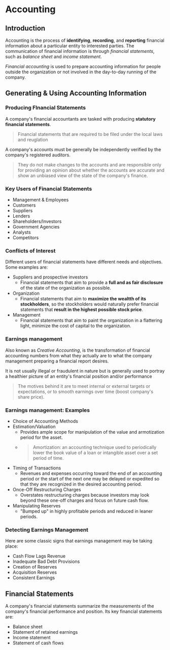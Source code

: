 # Accounting

## Introduction

Accounting is the process of **identifying**, **recording**, and **reporting** financial information about a particular entity to interested parties. The communication of financial information is through *financial statements*, such as *balance sheet* and *income statement*.

*Financial accounting* is used to prepare accounting information for people outside the organization or not involved in the day-to-day running of the company.

## Generating & Using Accounting Information
### Producing FInancial Statements

A company's financial accountants are tasked with producing **statutory financial statements**.
>Financial statements that are required to be filed under the local laws and reuglation

A company's accounts must be generally be independently verified by the company's registered auditors.
> They do not make changes to the accounts and are responsible only for providing an opinion about whether the accounts are accurate and show an unbiased view of the state of the company's finance.

### Key Users of Financial Statements

* Management & Employees
* Customers
* Suppliers
* Lenders
* Shareholders/Investors
* Government Agencies
* Analysts
* Competitors

### Conflicts of Interest

Different users of financial statements have different needs and objectives.
Some examples are:
* Suppliers and prospective investors
  * Financial statements that aim to provide a **full and as fair disclosure** of the state of the organization as possible.
* Organization
  * Financial statements that aim to **maximize the wealtth of its stockholders**, so the stockholders would naturally prefer financial statements that **result in the highest possible stock price**.
* Management
  * Financial statements that aim to paint the organization in a flattering light, minimize the cost of capital to the organization.

### Earnings management

Also known as *Creative Accounting*, is the transformation of financial accounting numbers from what they actually are to what the company management preparing a financial report desires.

It is not usually illegal or fraudulent in nature but is generally used to portray a healthier picture of an entity's financial position and/or performance
> The motives behind it are to meet internal or external targets or expectations, or to smooth earnings over time (boost company's share price).

### Earnings management: Examples
* Choice of Accounting Methods
* Estimation/Valuation
  * Provides ample scope for manipulation of the value and armotization period for the asset.
  * >Amortization: an accounting technique used to periodically lower the book value of a loan or intangible asset over a set period of time.
* Timing of Transactions
  * Revenues and expenses occurring toward the end of an accounting period or the start of the next one may be delayed or expedited so that they are recognized in the desired accounting period.
* Once-Off Restructuring Charges
  * Overstates restructuring charges because investors may look beyond these one-off charges and focus on future cash flow.
* Manipulating Reserves
  * "Bumped up" in highly profitable periods and reduced in leaner periods.

### Detecting Earnings Management
Here are some classic signs that earnings management may be taking place:
* Cash Flow Lags Revenue
* Inadequate Bad Debt Provisions
* Creation of Reserves
* Acquisition Reserves
* Consistent Earnings

## Financial Statements
A company's financial statements summarize the measurements of the company's financial performance and position.
Its key financial statements are:
* Balance sheet
* Statement of retained earnings
* Income statement
* Statement of cash flows